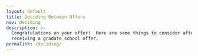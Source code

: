 ```yaml
---
layout: default
title: Deciding Between Offers
nav: Deciding
description: >-
  Congratulations on your offer!  Here are some things to consider after 
  receiving a gradute school offer.
permalink: /deciding/
---
```

